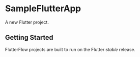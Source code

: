# SampleFlutterApp

A new Flutter project.

## Getting Started

FlutterFlow projects are built to run on the Flutter _stable_ release.
